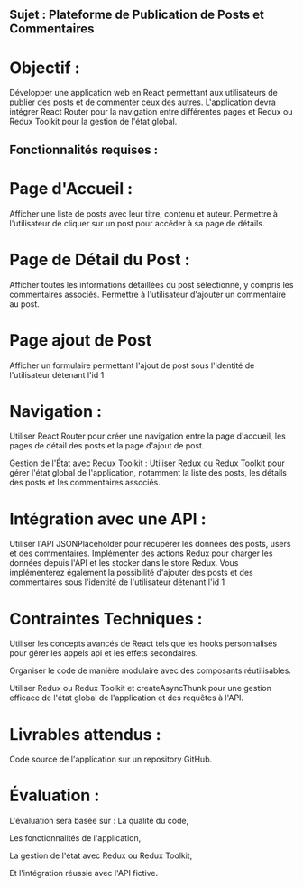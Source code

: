 ## Sujet : Plateforme de Publication de Posts et Commentaires
# Objectif :
Développer une application web en React permettant aux utilisateurs de publier des posts et de commenter ceux des autres. L'application devra intégrer React Router pour la navigation entre différentes pages et Redux ou Redux Toolkit pour la gestion de l'état global.

## Fonctionnalités requises :
# Page d'Accueil :
Afficher une liste de posts avec leur titre, contenu et auteur. Permettre à l'utilisateur de cliquer sur un post pour accéder à sa page de détails.

# Page de Détail du Post :
Afficher toutes les informations détaillées du post sélectionné, y compris les commentaires associés. Permettre à l'utilisateur d'ajouter un commentaire au post.

# Page ajout de Post
Afficher un formulaire permettant l'ajout de post sous l'identité de l'utilisateur détenant l'id 1

# Navigation :
Utiliser React Router pour créer une navigation entre la page d'accueil, les pages de détail des posts et la page d'ajout de post.

Gestion de l'État avec Redux Toolkit :
Utiliser Redux ou Redux Toolkit pour gérer l'état global de l'application, notamment la liste des posts, les détails des posts et les commentaires associés.

# Intégration avec une API :
Utiliser l'API JSONPlaceholder pour récupérer les données des posts, users et des commentaires. Implémenter des actions Redux pour charger les données depuis l'API et les stocker dans le store Redux. Vous implémenterez également la possibilité d'ajouter des posts et des commentaires sous l'identité de l'utilisateur détenant l'id 1

# Contraintes Techniques :
Utiliser les concepts avancés de React tels que les hooks personnalisés pour gérer les appels api et les effets secondaires.

Organiser le code de manière modulaire avec des composants réutilisables.

Utiliser Redux ou Redux Toolkit et createAsyncThunk pour une gestion efficace de l'état global de l'application et des requêtes à l'API.

# Livrables attendus :
Code source de l'application sur un repository GitHub.

# Évaluation :
L'évaluation sera basée sur :
La qualité du code,

Les fonctionnalités de l'application,

La gestion de l'état avec Redux ou Redux Toolkit,

Et l'intégration réussie avec l'API fictive.